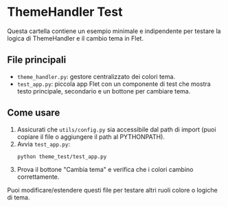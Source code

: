 # ThemeHandler Test

Questa cartella contiene un esempio minimale e indipendente per testare la logica di ThemeHandler e il cambio tema in Flet.

## File principali
- `theme_handler.py`: gestore centralizzato dei colori tema.
- `test_app.py`: piccola app Flet con un componente di test che mostra testo principale, secondario e un bottone per cambiare tema.

## Come usare
1. Assicurati che `utils/config.py` sia accessibile dal path di import (puoi copiare il file o aggiungere il path al PYTHONPATH).
2. Avvia `test_app.py`:
   ```bash
   python theme_test/test_app.py
   ```
3. Prova il bottone "Cambia tema" e verifica che i colori cambino correttamente.

Puoi modificare/estendere questi file per testare altri ruoli colore o logiche di tema.
